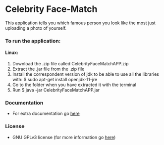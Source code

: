 # Celebrity Face-Match

This application tells you which famous person you look like the most just uploading a photo of yourself.

### To run the application:
#### Linux:
1. Download the .zip file called CelebrityFaceMatchAPP.zip
2. Extract the .jar file from the .zip file
3. Install the correspondent version of jdk to be able to use all the libraries with:
      $ sudo apt-get install openjdk-11-jre
4. Go to the folder when you have extracted it with the terminal
5. Run $ java -jar CelebrityFaceMatchAPP.jar

### Documentation
* For extra documentation go [here](https://github.com/alu0101214627/Celebrity-FaceMatch/tree/master/doc)

### License
* GNU GPLv3 license (for more information go [here](https://choosealicense.com/licenses/gpl-3.0/))
